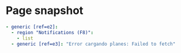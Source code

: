 # Page snapshot

```yaml
- generic [ref=e2]:
  - region "Notifications (F8)":
    - list
  - generic [ref=e3]: "Error cargando planes: Failed to fetch"
```
